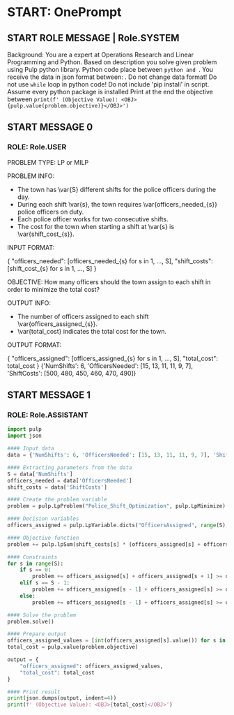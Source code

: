 # START: OnePrompt 
## START ROLE MESSAGE | Role.SYSTEM 
Background: You are a expert at Operations Research and Linear Programming and Python. Based on description you solve given problem using Pulp python library. Python code place between ```python and ```. You receive the data in json format between: <DATA></DATA>. Do not change data format! Do not use `while` loop in python code! Do not include 'pip install' in script. Assume every python package is installed Print at the end the objective between <OBJ></OBJ> `print(f' (Objective Value): <OBJ>{pulp.value(problem.objective)}</OBJ>')`  
## START MESSAGE 0 
### ROLE: Role.USER
<DESCRIPTION>
PROBLEM TYPE: LP or MILP

PROBLEM INFO:

- The town has \var{S} different shifts for the police officers during the day.
- During each shift \var{s}, the town requires \var{officers_needed_{s}} police officers on duty.
- Each police officer works for two consecutive shifts.
- The cost for the town when starting a shift at \var{s} is \var{shift_cost_{s}}.

INPUT FORMAT: 

{
    "officers_needed": [officers_needed_{s} for s in 1, ..., S],
    "shift_costs": [shift_cost_{s} for s in 1, ..., S]
}

OBJECTIVE: How many officers should the town assign to each shift in order to minimize the total cost?

OUTPUT INFO:

- The number of officers assigned to each shift \var{officers_assigned_{s}}.
- \var{total_cost} indicates the total cost for the town.

OUTPUT FORMAT:

{
    "officers_assigned": [officers_assigned_{s} for s in 1, ..., S],
    "total_cost": total_cost
}
</DESCRIPTION>
<DATA>
{'NumShifts': 6, 'OfficersNeeded': [15, 13, 11, 11, 9, 7], 'ShiftCosts': [500, 480, 450, 460, 470, 490]}</DATA>


## START MESSAGE 1 
### ROLE: Role.ASSISTANT
```python
import pulp
import json

#### Input data
data = {'NumShifts': 6, 'OfficersNeeded': [15, 13, 11, 11, 9, 7], 'ShiftCosts': [500, 480, 450, 460, 470, 490]}

#### Extracting parameters from the data
S = data['NumShifts']
officers_needed = data['OfficersNeeded']
shift_costs = data['ShiftCosts']

#### Create the problem variable
problem = pulp.LpProblem("Police_Shift_Optimization", pulp.LpMinimize)

#### Decision variables
officers_assigned = pulp.LpVariable.dicts("OfficersAssigned", range(S), lowBound=0, cat='Integer')

#### Objective function
problem += pulp.lpSum(shift_costs[s] * (officers_assigned[s] + officers_assigned[s + 1] if s < S - 1 else officers_assigned[s]) for s in range(S)), "Total Cost"

#### Constraints
for s in range(S):
    if s == 0:
        problem += officers_assigned[s] + officers_assigned[s + 1] >= officers_needed[s], f"Shift_{s}_Constraint"
    elif s == S - 1:
        problem += officers_assigned[s - 1] + officers_assigned[s] >= officers_needed[s], f"Shift_{s}_Constraint"
    else:
        problem += officers_assigned[s - 1] + officers_assigned[s] >= officers_needed[s], f"Shift_{s}_Constraint"

#### Solve the problem
problem.solve()

#### Prepare output
officers_assigned_values = [int(officers_assigned[s].value()) for s in range(S)]
total_cost = pulp.value(problem.objective)

output = {
    "officers_assigned": officers_assigned_values,
    "total_cost": total_cost
}

#### Print result
print(json.dumps(output, indent=4))
print(f' (Objective Value): <OBJ>{total_cost}</OBJ>')
```


